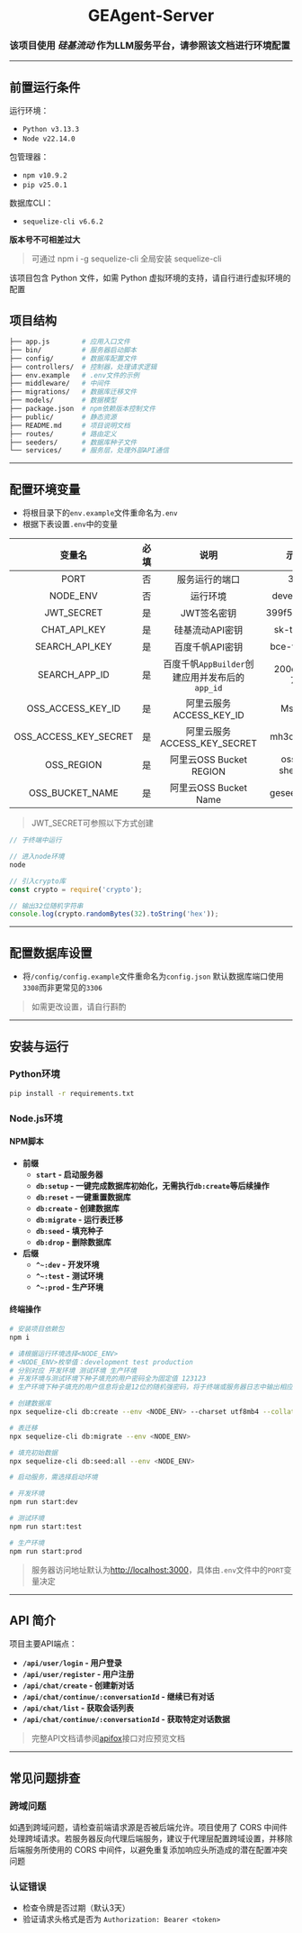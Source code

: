 <h1 style="display:flex;justify-content:center">GEAgent-Server</h1>

### 该项目使用 *硅基流动* 作为LLM服务平台，请参照该文档进行环境配置

---

## 前置运行条件

运行环境：
- `Python v3.13.3`
- `Node v22.14.0`

包管理器：
- `npm v10.9.2`
- `pip v25.0.1`

数据库CLI：
- `sequelize-cli v6.6.2`

**版本号不可相差过大**

> 可通过 npm i -g sequelize-cli 全局安装 sequelize-cli

该项目包含 Python 文件，如需 Python 虚拟环境的支持，请自行进行虚拟环境的配置

## 项目结构

```graphql
├── app.js        # 应用入口文件 
├── bin/          # 服务器启动脚本 
├── config/       # 数据库配置文件 
├── controllers/  # 控制器，处理请求逻辑 
├── env.example   # .env文件的示例 
├── middleware/   # 中间件 
├── migrations/   # 数据库迁移文件 
├── models/       # 数据模型 
├── package.json  # npm依赖版本控制文件 
├── public/       # 静态资源 
├── README.md     # 项目说明文档 
├── routes/       # 路由定义 
├── seeders/      # 数据库种子文件 
└── services/     # 服务层，处理外部API通信 
```

---

## 配置环境变量
- 将根目录下的`env.example`文件重命名为`.env`
- 根据下表设置`.env`中的变量
<!-- **attr:**
  - **PORT**：该服务运行的端口
  - **JWT_SECRET**：用于签名和验证用户认证令牌的密钥，确保其足够复杂且保密，影响系统安全
  - **NODE_ENV**：运行环境
  **NODE_ENV**枚举值: **`development` `test` `production`**
  分别对应 **`开发环境` `测试环境` `生产环境`**
  - **CHAT_API_KEY**：硅基流动平台的`API Key`
  - **SEARCH_API_KEY**：百度智能云千帆的`API key`，作为调用搜索模型的凭证
  - **SEARCH_APP_ID**：使用百度智能云千帆`AppBuilder`创建应用并发布后的`app_id`，该应用应能返回联网搜索结果
 -->
| 变量名 | 必填 | 说明 | 示例值 |
|:-:|:-:|:-:|:-:|
| PORT | 否 | 服务运行的端口 | 3000 |
| NODE_ENV | 否 | 运行环境 | development |
| JWT_SECRET | 是 | JWT签名密钥 | 399f5e625a4... |
| CHAT_API_KEY | 是 | 硅基流动API密钥 | sk-tqulpvl... |
| SEARCH_API_KEY | 是 | 百度千帆API密钥 | bce-v3/ALT... |
| SEARCH_APP_ID | 是 | 百度千帆`AppBuilder`创建应用并发布后的`app_id` | 200d45e5-7b... |
| OSS_ACCESS_KEY_ID | 是 | 阿里云服务ACCESS_KEY_ID | MsqgQ... |
| OSS_ACCESS_KEY_SECRET | 是 | 阿里云服务ACCESS_KEY_SECRET | mh3qqNt1D... |
| OSS_REGION | 是 | 阿里云OSS Bucket REGION | oss-cn-shenzhen |
| OSS_BUCKET_NAME | 是 | 阿里云OSS Bucket Name | geseekbucket |

> JWT_SECRET可参照以下方式创建
```js
// 于终端中运行

// 进入node环境
node

// 引入crypto库
const crypto = require('crypto');

// 输出32位随机字符串
console.log(crypto.randomBytes(32).toString('hex'));
```
---

## 配置数据库设置
- 将`/config/config.example`文件重命名为`config.json`
默认数据库端口使用`3308`而非更常见的`3306`
> 如需更改设置，请自行斟酌

---

## 安装与运行

### Python环境

```bash
pip install -r requirements.txt
```

### Node.js环境

#### NPM脚本

- **前缀**
  - **`start` - 启动服务器**
  - **`db:setup` - 一键完成数据库初始化，无需执行`db:create`等后续操作**
  - **`db:reset` - 一键重置数据库**
  - **`db:create` - 创建数据库**
  - **`db:migrate` - 运行表迁移**
  - **`db:seed` - 填充种子**
  - **`db:drop` - 删除数据库**
- **后缀**
  - **`^~:dev` - 开发环境**
  - **`^~:test` - 测试环境**
  - **`^~:prod` - 生产环境**

#### 终端操作

```bash
# 安装项目依赖包
npm i

# 请根据运行环境选择<NODE_ENV>
# <NODE_ENV>枚举值：development test production
# 分别对应 开发环境 测试环境 生产环境
# 开发环境与测试环境下种子填充的用户密码全为固定值 123123
# 生产环境下种子填充的用户信息将会是12位的随机强密码，将于终端或服务器日志中输出相应的角色、账号、密码

# 创建数据库
npx sequelize-cli db:create --env <NODE_ENV> --charset utf8mb4 --collate utf8mb4_general_ci

# 表迁移
npx sequelize-cli db:migrate --env <NODE_ENV>

# 填充初始数据
npx sequelize-cli db:seed:all --env <NODE_ENV>

# 启动服务，需选择启动环境

# 开发环境
npm run start:dev

# 测试环境
npm run start:test

# 生产环境
npm run start:prod
```

> 服务器访问地址默认为[http://localhost:3000](http://localhost:3000)，具体由`.env`文件中的`PORT`变量决定

---

## API 简介

项目主要API端点：

- **`/api/user/login` - 用户登录**
- **`/api/user/register` - 用户注册**
- **`/api/chat/create` - 创建新对话**
- **`/api/chat/continue/:conversationId` - 继续已有对话**
- **`/api/chat/list` - 获取会话列表**
- **`/api/chat/continue/:conversationId` - 获取特定对话数据**

> 完整API文档请参阅[apifox](https://app.apifox.com/project/6155869)接口对应预览文档

---

## 常见问题排查

### 跨域问题

如遇到跨域问题，请检查前端请求源是否被后端允许。项目使用了 CORS 中间件处理跨域请求。若服务器反向代理后端服务，建议于代理层配置跨域设置，并移除后端服务所使用的 CORS 中间件，以避免重复添加响应头所造成的潜在配置冲突问题

### 认证错误

- 检查令牌是否过期（默认3天）
- 验证请求头格式是否为 `Authorization: Bearer <token>`